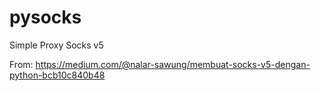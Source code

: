 # pysocks
Simple Proxy Socks v5

From:
https://medium.com/@nalar-sawung/membuat-socks-v5-dengan-python-bcb10c840b48
